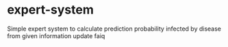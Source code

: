 # expert-system
Simple expert system to calculate prediction probability infected by  disease from given information
update faiq